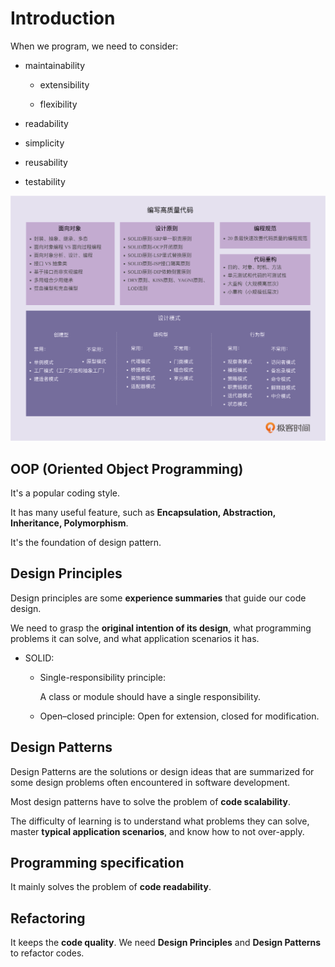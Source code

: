 # Introduction

When we program, we need to consider:

- maintainability

  - extensibility

  - flexibility

- readability

- simplicity

- reusability

- testability

![intro](./img/intro.png)

## OOP (Oriented Object Programming)

It's a popular coding style.

It has many useful feature, such as **Encapsulation, Abstraction, Inheritance, Polymorphism**.

It's the foundation of design pattern.

## Design Principles

Design principles are some **experience summaries** that guide our code design.

We need to grasp the **original intention of its design**, what programming problems it can solve, and what application scenarios it has.

- SOLID:

  - Single-responsibility principle:

    A class or module should have a single responsibility.

  - Open–closed principle:
    Open for extension, closed for modification.

## Design Patterns

Design Patterns are the solutions or design ideas that are summarized for some design problems often encountered in software development.

Most design patterns have to solve the problem of **code scalability**.

The difficulty of learning is to understand what problems they can solve, master **typical application scenarios**, and know how to not over-apply.

## Programming specification

It mainly solves the problem of **code readability**.

## Refactoring

It keeps the **code quality**. We need **Design Principles** and **Design Patterns** to refactor codes.
